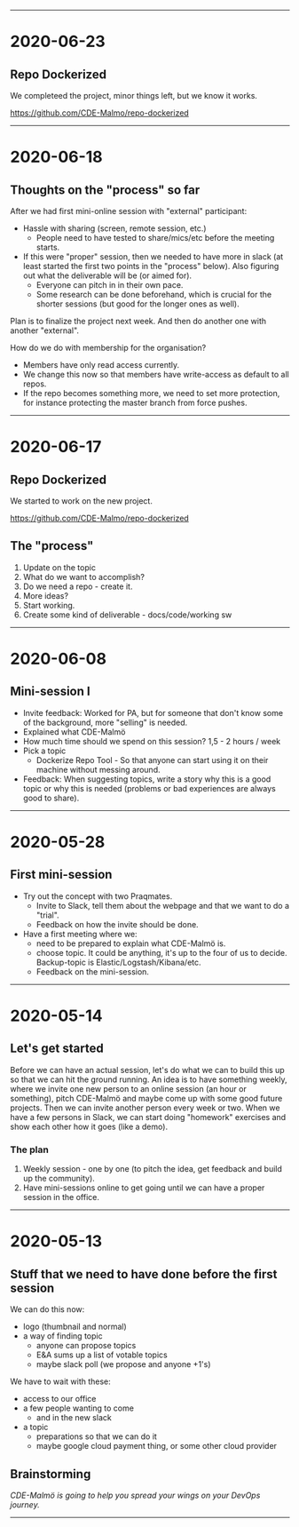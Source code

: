 
---

# 2020-06-23

## Repo Dockerized
We completeed the project, minor things left, but we know it works.

https://github.com/CDE-Malmo/repo-dockerized

---

# 2020-06-18

## Thoughts on the "process" so far

After we had first mini-online session with "external" participant:

- Hassle with sharing (screen, remote session, etc.)
  - People need to have tested to share/mics/etc before the meeting starts.
- If this were "proper" session, then we needed to have more in slack (at least started the first two points in the "process" below). Also figuring out what the deliverable will be (or aimed for).
  - Everyone can pitch in in their own pace.
  - Some research can be done beforehand, which is crucial for the shorter sessions (but good for the longer ones as well).

Plan is to finalize the project next week. And then do another one with another "external".

How do we do with membership for the organisation?
- Members have only read access currently.
- We change this now so that members have write-access as default to all repos.
- If the repo becomes something more, we need to set more protection, for instance protecting the master branch from force pushes.

---

# 2020-06-17

## Repo Dockerized
We started to work on the new project.

https://github.com/CDE-Malmo/repo-dockerized

## The "process"
1. Update on the topic
2. What do we want to accomplish?
3. Do we need a repo - create it.
4. More ideas?
5. Start working.
6. Create some kind of deliverable - docs/code/working sw

---
# 2020-06-08

## Mini-session I
- Invite feedback: Worked for PA, but for someone that don't know some of the background, more "selling" is needed.
- Explained what CDE-Malmö
- How much time should we spend on this session?  1,5 - 2 hours / week
- Pick a topic
  - Dockerize Repo Tool - So that anyone can start using it on their machine without messing around.
- Feedback: When suggesting topics, write a story why this is a good topic or why this is needed (problems or bad experiences are always good to share).

---
# 2020-05-28

## First mini-session
- Try out the concept with two Praqmates.
  - Invite to Slack, tell them about the webpage and that we want to do a "trial".
  - Feedback on how the invite should be done.
- Have a first meeting where we:
  - need to be prepared to explain what CDE-Malmö is.
  - choose topic. It could be anything, it's up to the four of us to decide. Backup-topic is Elastic/Logstash/Kibana/etc.
  - Feedback on the mini-session.


---
# 2020-05-14

## Let's get started
Before we can have an actual session, let's do what we can to build this up so that we can hit the ground running. An idea is to have something weekly, where we invite one new person to an online session (an hour or something), pitch CDE-Malmö and maybe come up with some good future projects. Then we can invite another person every week or two. When we have a few persons in Slack, we can start doing "homework" exercises and show each other how it goes (like a demo).

### The plan
1. Weekly session - one by one (to pitch the idea, get feedback and build up the community).
1. Have mini-sessions online to get going until we can have a proper session in the office.

---
# 2020-05-13

## Stuff that we need to have done before the first session

We can do this now:
- logo (thumbnail and normal)
- a way of finding topic
  - anyone can propose topics
  - E&A sums up a list of votable topics
  - maybe slack poll (we propose and anyone +1's)

We have to wait with these:
- access to our office
- a few people wanting to come
  - and in the new slack
- a topic
  - preparations so that we can do it
  - maybe google cloud payment thing, or some other cloud provider

## Brainstorming
*CDE-Malmö is going to help you spread your wings on your DevOps journey.*

---
